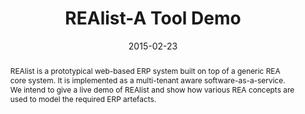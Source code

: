 ---
abstract: REAlist is a prototypical web-based ERP system built on top of a generic
  REA core system. It is implemented as a multi-tenant aware software-as-a-service.
  We intend to give a live demo of REAlist and show how various REA concepts are used
  to model the required ERP artefacts.
authors:
- Bernhard Wally
- Alexandra Mazak
- Bernhard Kratzwald
- Christian Huemer
- Peter Regatschnig
- Dieter Mayrhofer
date: '2015-02-23'
featured: false
links:
- name: Publik
  url: https://publik.tuwien.ac.at/showentry.php?ID=237800&lang=2
publication: 'Talk: 9th International Workshop on Value Modeling and Business Ontology
  (VMBO 2015), Tilburg; 02-23-2015 - 02-24-2015; in: "Proceedings of the 9th International
  Workshop on Value Modeling and Business Ontology (VMBO 2015)", (2015), 7 pages'
publication_types:
- '1'
publishDate: '2015-02-23'
title: REAlist-A Tool Demo
url_pdf: http://publik.tuwien.ac.at/files/PubDat_237800.pdf
---